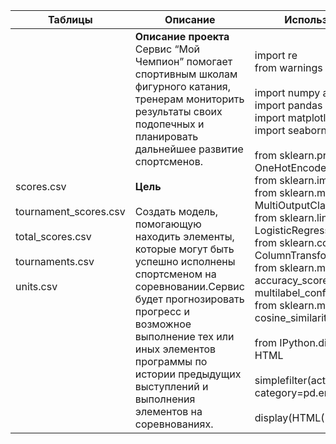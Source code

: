 | Таблицы | Описание | Используемые библиотеки |
|------------------|----------|--------------------------|
| <br>scores.csv</br><br>tournament_scores.csv</br><br>total_scores.csv</br><br>tournaments.csv</br><br>units.csv</br>| **Описание проекта** <br>Сервис “Мой Чемпион” помогает спортивным школам фигурного катания, тренерам мониторить результаты своих подопечных и планировать дальнейшее развитие спортсменов.</br> <br>**Цель**</br><br>Создать модель, помогающую находить элементы, которые могут быть успешно исполнены спортсменом на соревновании.Сервис будет прогнозировать прогресс и возможное выполнение тех или иных элементов программы по истории предыдущих выступлений и выполнения элементов на соревнованиях.</br>| <br>import re <br>from warnings import simplefilter</br> <br>import numpy as np<br> import pandas as pd<br> import matplotlib.pyplot as plt<br> import seaborn as sns</br> <br>from sklearn.preprocessing import OneHotEncoder, MinMaxScaler<br> from sklearn.impute import SimpleImputer<br> from sklearn.multioutput import MultiOutputClassifier<br> from sklearn.linear_model import LogisticRegression<br> from sklearn.compose import ColumnTransformer<br> from sklearn.metrics import accuracy_score, multilabel_confusion_matrix<br> from sklearn.metrics.pairwise import cosine_similarity</br> <br>from IPython.display import display, HTML</br><br> simplefilter(action="ignore", category=pd.errors.PerformanceWarning)</br><br>display(HTML("<style>.container { width:90% !important; }</style>"))</br>|
